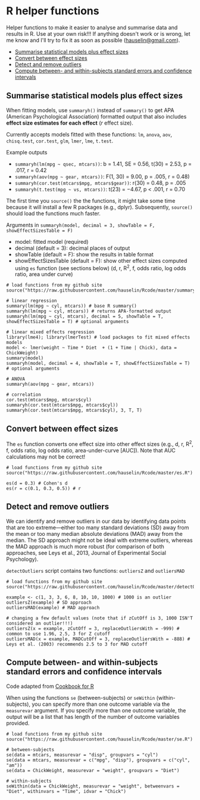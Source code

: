 # R helper functions

Helper functions to make it easier to analyse and summarise data and results in R. Use at your own risk!!! If anything doesn't work or is wrong, let me know and I'll try to fix it as soon as possible (hauselin@gmail.com).

- [Summarise statistical models plus effect sizes](#summarise-statistical-models-plus-effect-sizes)
- [Convert between effect sizes](#convert-between-effect-sizes)
- [Detect and remove outliers](#detect-and-remove-outliers)
- [Compute between- and within-subjects standard errors and confidence intervals](#compute-between--and-within-subjects-standard-errors-and-confidence-intervals)

## Summarise statistical models plus effect sizes

When fitting models, use ```summaryh()``` instead of ```summary()``` to get APA (American Psychological Association) formatted output that also includes **effect size estimates for each effect** (*r* effect size).

Currently accepts models fitted with these functions: ```lm```, ```anova```, ```aov```, ```chisq.test```, ```cor.test```, ```glm```, ```lmer```, ```lme```, ```t.test```.

Example outputs

* ```summaryh(lm(mpg ~ qsec, mtcars))```: b = 1.41, SE = 0.56, t(30) = 2.53, p = .017, r = 0.42
* ```summaryh(aov(mpg ~ gear, mtcars))```: F(1, 30) = 9.00, p = .005, r = 0.48)
* ```summaryh(cor.test(mtcars$mpg, mtcars$gear))```: r(30) = 0.48, p = .005
* ```summaryh(t.test(mpg ~ vs, mtcars))```: t(23) = −4.67, p < .001, r = 0.70

The first time you ```source()``` the the functions, it might take some time because it will install a few R packages (e.g., dplyr). Subsequently, ```source()``` should load the functions much faster.

Arguments in ```summaryh(model, decimal = 3, showTable = F, showEffectSizesTable = F)```

* model: fitted model (required)
* decimal (default = 3): decimal places of output
* showTable (default = F): show the results in table format
* showEffectSizesTable (default = F): show other effect sizes computed using ```es``` function (see sections below) (d, r, R<sup>2</sup>, f, odds ratio, log odds ratio, area under curve)

```
# load functions from my github site
source("https://raw.githubusercontent.com/hauselin/Rcode/master/summaryh.R")

# linear regression
summary(lm(mpg ~ cyl, mtcars)) # base R summary()
summaryh(lm(mpg ~ cyl, mtcars)) # returns APA-formatted output
summaryh(lm(mpg ~ cyl, mtcars), decimal = 5, showTable = T, showEffectSizesTable = T) # optional arguments

# linear mixed effects regression
library(lme4); library(lmerTest) # load packages to fit mixed effects models
model <- lmer(weight ~ Time * Diet  + (1 + Time | Chick), data = ChickWeight)
summary(model)
summaryh(model, decimal = 4, showTable = T, showEffectSizesTable = T) # optional arguments

# ANOVA
summaryh(aov(mpg ~ gear, mtcars))

# correlation
cor.test(mtcars$mpg, mtcars$cyl)
summaryh(cor.test(mtcars$mpg, mtcars$cyl))
summaryh(cor.test(mtcars$mpg, mtcars$cyl), 3, T, T)
```

## Convert between effect sizes

The ```es``` function converts one effect size into other effect sizes (e.g., d, r, R<sup>2</sup>, f, odds ratio, log odds ratio, area-under-curve [AUC]). Note that AUC calculations may not be correct!

```
# load functions from my github site
source("https://raw.githubusercontent.com/hauselin/Rcode/master/es.R")

es(d = 0.3) # Cohen's d
es(r = c(0.1, 0.3, 0.5)) # r
```

## Detect and remove outliers
We can identify and remove outliers in our data by identifying data points that are too extreme—either too many standard deviations (SD) away from the mean or too many median absolute deviations (MAD) away from the median. The SD approach might not be ideal with extreme outliers, whereas the MAD approach is much more robust (for comparison of both approaches, see Leys et al., 2013, Journal of Experimental Social Psychology).

```detectOutliers``` script contains two functions: ```outliersZ``` and ```outliersMAD```

```
# load functions from my github site
source("https://raw.githubusercontent.com/hauselin/Rcode/master/detectOutliers.R")

example <- c(1, 3, 3, 6, 8, 10, 10, 1000) # 1000 is an outlier
outliersZ(example) # SD approach
outliersMAD(example) # MAD approach

# changing a few default values (note that if zCutOff is 3, 1000 ISN'T considered an outlier!!!)
outliersZ(x = example, zCutOff = 3, replaceOutliersWith = -999) # common to use 1.96, 2.5, 3 for Z cutoff
outliersMAD(x = example, MADCutOff = 3, replaceOutliersWith = -888) # Leys et al. (2003) recommends 2.5 to 3 for MAD cutoff
```

## Compute between- and within-subjects standard errors and confidence intervals

Code adapted from <a href="http://www.cookbook-r.com/Graphs/Plotting_means_and_error_bars_(ggplot2)/">Cookbook for R</a>

When using the functions ```se``` (between-subjects) or ```seWithin``` (within-subjects), you can specify more than one outcome variable via the ```measurevar``` argument. If you specify more than one outcome variable, the output will be a list that has length of the number of outcome variables provided.

```
# load functions from my github site
source("https://raw.githubusercontent.com/hauselin/Rcode/master/se.R")

# between-subjects
se(data = mtcars, measurevar = "disp", groupvars = "cyl")
se(data = mtcars, measurevar = c("mpg", "disp"), groupvars = c("cyl", "am"))
se(data = ChickWeight, measurevar = "weight", groupvars = "Diet")

# within-subjects
seWithin(data = ChickWeight, measurevar = "weight", betweenvars = "Diet", withinvars = "Time", idvar = "Chick")
```
